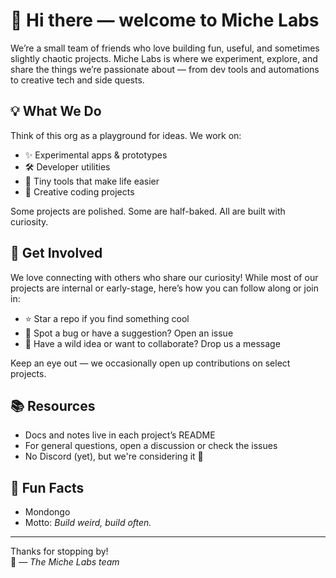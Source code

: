 # 👋 Hi there — welcome to Miche Labs

We’re a small team of friends who love building fun, useful, and sometimes slightly chaotic projects. 
Miche Labs is where we experiment, explore, and share the things we’re passionate about — from dev tools and automations to creative tech and side quests.

## 💡 What We Do

Think of this org as a playground for ideas. We work on:

- ✨ Experimental apps & prototypes  
- 🛠️ Developer utilities  
- 📱 Tiny tools that make life easier  
- 🎨 Creative coding projects

Some projects are polished. Some are half-baked. All are built with curiosity.

## 🙌 Get Involved

We love connecting with others who share our curiosity! While most of our projects are internal or early-stage, here’s how you can follow along or join in:

- ⭐ Star a repo if you find something cool
- 🐛 Spot a bug or have a suggestion? Open an issue
- 💬 Have a wild idea or want to collaborate? Drop us a message

Keep an eye out — we occasionally open up contributions on select projects.

## 📚 Resources

- Docs and notes live in each project’s README
- For general questions, open a discussion or check the issues
- No Discord (yet), but we're considering it 👀

## 🦉 Fun Facts

- Mondongo
- Motto: *Build weird, build often.*

---

Thanks for stopping by!  
🚀 — *The Miche Labs team*
